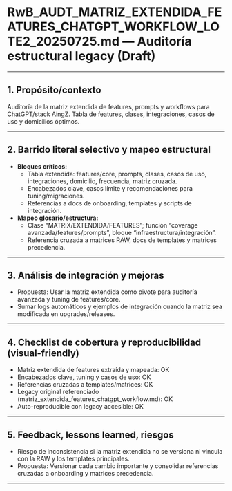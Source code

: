 # RwB_AUDT_MATRIZ_EXTENDIDA_FEATURES_CHATGPT_WORKFLOW_LOTE2_20250725.md — Auditoría estructural legacy (Draft)

---

## 1. Propósito/contexto
Auditoría de la matriz extendida de features, prompts y workflows para ChatGPT/stack AingZ. Tabla de features, clases, integraciones, casos de uso y domicilios óptimos.

---

## 2. Barrido literal selectivo y mapeo estructural
- **Bloques críticos:**
  - Tabla extendida: features/core, prompts, clases, casos de uso, integraciones, domicilio, frecuencia, matriz cruzada.
  - Encabezados clave, casos límite y recomendaciones para tuning/migraciones.
  - Referencias a docs de onboarding, templates y scripts de integración.
- **Mapeo glosario/estructura:**
  - Clase “MATRIX/EXTENDIDA/FEATURES”; función “coverage avanzada/features/prompts”, bloque “infraestructura/integración”.
  - Referencia cruzada a matrices RAW, docs de templates y matrices precedencia.

---

## 3. Análisis de integración y mejoras
- Propuesta: Usar la matriz extendida como pivote para auditoría avanzada y tuning de features/core.
- Sumar logs automáticos y ejemplos de integración cuando la matriz sea modificada en upgrades/releases.

---

## 4. Checklist de cobertura y reproducibilidad (visual-friendly)
- Matriz extendida de features extraída y mapeada: OK
- Encabezados clave, tuning y casos de uso: OK
- Referencias cruzadas a templates/matrices: OK
- Legacy original referenciado (matriz_extendida_features_chatgpt_workflow.md): OK
- Auto-reproducible con legacy accesible: OK

---

## 5. Feedback, lessons learned, riesgos
- Riesgo de inconsistencia si la matriz extendida no se versiona ni vincula con la RAW y los templates principales.
- Propuesta: Versionar cada cambio importante y consolidar referencias cruzadas a onboarding y matrices precedencia.

---


